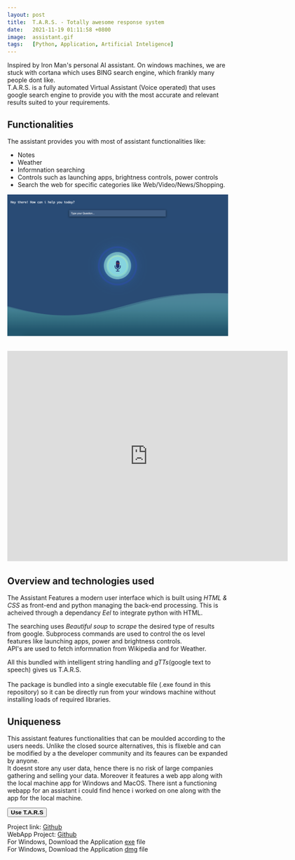 ```yaml
---
layout: post
title:  T.A.R.S. - Totally awesome response system
date:   2021-11-19 01:11:58 +0800
image:  assistant.gif
tags:   [Python, Application, Artificial Inteligence]
---
```

Inspired by Iron Man's personal AI assistant.
On windows machines, we are stuck with cortana which uses BING search engine, which frankly many people dont like.<br>
T.A.R.S. is a fully automated Virtual Assistant (Voice operated) that uses google search engine to provide you with the most accurate and relevant results suited to your requirements.<br>


## Functionalities 
The assistant provides you with most of assistant functionalities like: 
* Notes
* Weather
* Informnation searching
* Controls such as launching apps, brightness controls, power controls
* Search the web for specific categories like Web/Video/News/Shopping.<br>

![alt text](https://github.com/sharma-anubhav/T.A.R.S./blob/master/T.A.R.png?raw=true)

<br>
<iframe
    width="640"
    height="480"
    src="https://youtu.be/mYbOPJcwrPQ"
    frameborder="0"
    allow="autoplay; encrypted-media"
    allowfullscreen
>
</iframe>

## Overview and technologies used
The Assistant Features a modern user interface which is built using *HTML & CSS* as front-end and python managing the back-end processing. This is acheived through a dependancy *Eel* to integrate python with HTML.<br>

The searching uses *Beautiful soup* to *scrape* the desired type of results from google. Subprocess commands are used to control the os level features like launching apps, power and brightness controls.<br>
API's are used to fetch informnation from Wikipedia and for Weather.
<br>

All this bundled with intelligent string handling and *gTTs*(google text to speech) gives us T.A.R.S.<br>
<br>
The package is bundled into a single executable file (.exe found in this repository) so it can be directly run from your windows machine without installing loads of required libraries.

## Uniqueness
This assistant features functionalities that can be moulded according to the users needs. Unlike the closed source alternatives, this is flixeble and can be modified by a the developer community and its feaures can be expanded by anyone.<br> It doesnt store any user data, hence there is no risk of large companies gathering and selling your data. Moreover it features a web app along with the local machine app for Windows and MacOS. There isnt a functioning webapp for an assistant i could find hence i worked on one along with the app for the local machine. <br>

<button class="button3" style="vertical-align:middle" onclick="location.href='https://anubhavs.pythonanywhere.com/';"> <span><b>Use T.A.R.S</b></span></button>

Project link: <a href="https://github.com/sharma-anubhav/T.A.R.S.">Github</a><br>
WebApp Project: <a href="https://github.com/sharma-anubhav/DS3">Github</a>
<br>
For Windows, Download the Application <a href="https://github.com/sharma-anubhav/T.A.R.S./raw/master/V-1.0/Jarvis.exe">exe</a> file<br>
For Windows, Download the Application <a href="https://github.com/sharma-anubhav/DS3">dmg</a> file

